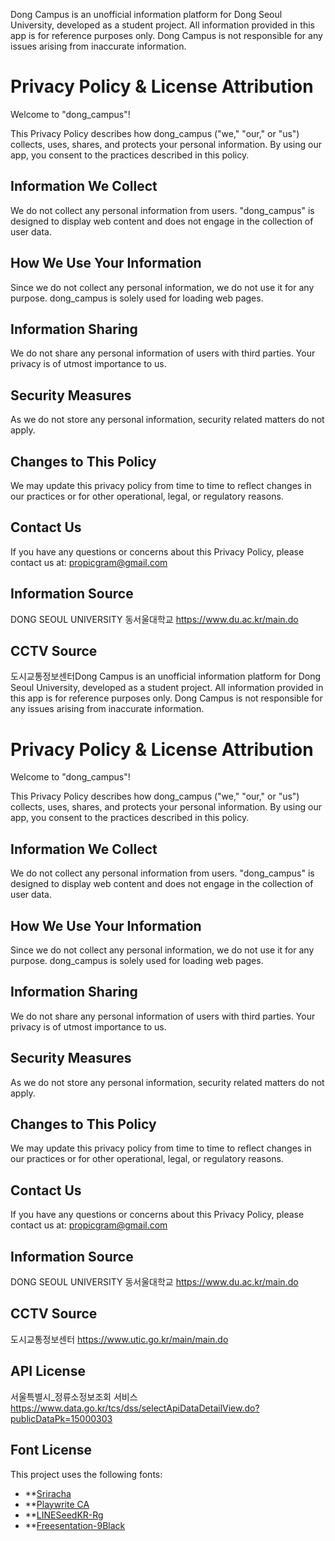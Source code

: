 Dong Campus is an unofficial information platform for Dong Seoul University, developed as a student project.
All information provided in this app is for reference purposes only.
Dong Campus is not responsible for any issues arising from inaccurate information.

# Privacy Policy & License Attribution

Welcome to "dong_campus"!

This Privacy Policy describes how dong_campus ("we," "our," or "us") collects, uses, shares, and protects your personal information. By using our app, you consent to the practices described in this policy.

## Information We Collect

We do not collect any personal information from users. "dong_campus" is designed to display web content and does not engage in the collection of user data.

## How We Use Your Information

Since we do not collect any personal information, we do not use it for any purpose. dong_campus is solely used for loading web pages.

## Information Sharing

We do not share any personal information of users with third parties. Your privacy is of utmost importance to us.

## Security Measures

As we do not store any personal information, security related matters do not apply.

## Changes to This Policy

We may update this privacy policy from time to time to reflect changes in our practices or for other operational, legal, or regulatory reasons.

## Contact Us

If you have any questions or concerns about this Privacy Policy, please contact us at:
propicgram@gmail.com


## Information Source
DONG SEOUL UNIVERSITY
동서울대학교
https://www.du.ac.kr/main.do

## CCTV Source
도시교통정보센터Dong Campus is an unofficial information platform for Dong Seoul University, developed as a student project.
All information provided in this app is for reference purposes only.
Dong Campus is not responsible for any issues arising from inaccurate information.

# Privacy Policy & License Attribution

Welcome to "dong_campus"!

This Privacy Policy describes how dong_campus ("we," "our," or "us") collects, uses, shares, and protects your personal information. By using our app, you consent to the practices described in this policy.

## Information We Collect

We do not collect any personal information from users. "dong_campus" is designed to display web content and does not engage in the collection of user data.

## How We Use Your Information

Since we do not collect any personal information, we do not use it for any purpose. dong_campus is solely used for loading web pages.

## Information Sharing

We do not share any personal information of users with third parties. Your privacy is of utmost importance to us.

## Security Measures

As we do not store any personal information, security related matters do not apply.

## Changes to This Policy

We may update this privacy policy from time to time to reflect changes in our practices or for other operational, legal, or regulatory reasons.

## Contact Us

If you have any questions or concerns about this Privacy Policy, please contact us at:
propicgram@gmail.com


## Information Source
DONG SEOUL UNIVERSITY
동서울대학교
https://www.du.ac.kr/main.do

## CCTV Source
도시교통정보센터
https://www.utic.go.kr/main/main.do

## API License
서울특별시_정류소정보조회 서비스
https://www.data.go.kr/tcs/dss/selectApiDataDetailView.do?publicDataPk=15000303

## Font License

This project uses the following fonts:

- **[Sriracha](https://fonts.google.com/specimen/Sriracha)
- **[Playwrite CA](https://fonts.google.com/specimen/Playwrite+CA)
- **[LINESeedKR-Rg](https://seed.line.me/index_kr.html)
- **[Freesentation-9Black](https://freesentation.blog/)


